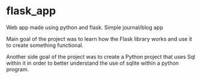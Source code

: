 # flask_app
Web app made using python and flask. Simple journal/blog app

Main goal of the project was to learn how the Flask library works and use it to create something functional.

Another side goal of the project was to create a Python project that uses Sql within it in order to better understand the use of sqlite within a python program.

